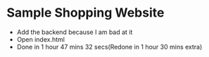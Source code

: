 # Sample Shopping Website
- Add the backend because I am bad at it
- Open index.html
- Done in 1 hour 47 mins 32 secs(Redone in 1 hour 30 mins extra)

